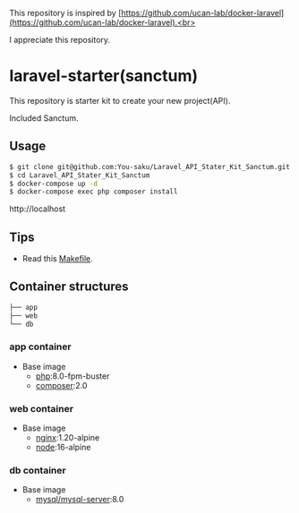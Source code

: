 This repository is inspired by [https://github.com/ucan-lab/docker-laravel](https://github.com/ucan-lab/docker-laravel).<br>

I appreciate this repository.

# laravel-starter(sanctum)

This repository is starter kit to create your new project(API).<br>

Included Sanctum. 

## Usage

```bash
$ git clone git@github.com:You-saku/Laravel_API_Stater_Kit_Sanctum.git
$ cd Laravel_API_Stater_Kit_Sanctum
$ docker-compose up -d
$ docker-compose exec php composer install
```

http://localhost

## Tips

- Read this [Makefile](https://github.com/ucan-lab/docker-laravel/blob/main/Makefile).

## Container structures

```bash
├── app
├── web
└── db
```

### app container

- Base image
  - [php](https://hub.docker.com/_/php):8.0-fpm-buster
  - [composer](https://hub.docker.com/_/composer):2.0

### web container

- Base image
  - [nginx](https://hub.docker.com/_/nginx):1.20-alpine
  - [node](https://hub.docker.com/_/node):16-alpine

### db container

- Base image
  - [mysql/mysql-server](https://hub.docker.com/r/mysql/mysql-server):8.0

